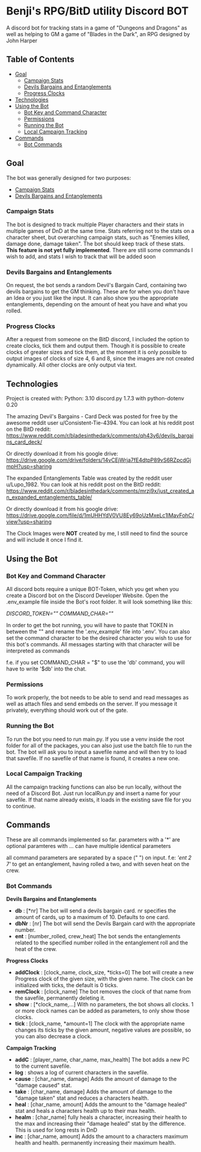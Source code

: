 # Benji's RPG/BitD utility Discord BOT
A discord bot for tracking stats in a game of "Dungeons and Dragons" as well as helping to GM a game of "Blades in the Dark", an RPG designed by John Harper

## Table of Contents
* [Goal](#goal)
  * [Campaign Stats](#campaign-stats)
  * [Devils Bargains and Entanglements](#devils-bargains-and-entanglements) 
  * [Progress Clocks](#progress-clocks) 
* [Technologies](#technologies)
* [Using the Bot](#using-the-bot)
  * [Bot Key and Command Character](#bot-key-and-command-character)
  * [Permissions](#permissions)
  * [Running the Bot](#running-the-bot)
  * [Local Campaign Tracking](#local-campaign-tracking)
* [Commands](#commands)
  * [Bot Commands](#bot-commands)

## Goal
The bot was generally designed for two purposes:
* [Campaign Stats](#campaign-stats)
* [Devils Bargains and Entanglements](#devils-bargains-and-entanglements) 

### Campaign Stats
The bot is designed to track multiple Player characters and their stats in multiple games of DnD at the same time. Stats referring not to the stats on a character sheet, but overarching campaign stats, such as "Enemies killed, damage done, damage taken". The bot should keep track of these stats. <strong>This feature is not yet fully implemented</strong>. There are still some commands I wish to add, and stats I wish to track that will be added soon

### Devils Bargains and Entanglements
On request, the bot sends a random Devil's Bargain Card, containing two devils bargains to get the GM thinking. These are for when you don't have an Idea or you just like the input.
It can also show you the appropriate entanglements, depending on the amount of heat you have and what you rolled.

### Progress Clocks
After a request from someone on the BitD discord, I included the option to create clocks, tick them and output them.
Though it is possible to create clocks of greater sizes and tick them, at the moment it is only possible to output images of clocks of size 4, 6 and 8, since the images are not created dynamically. All other clocks are only output via text.

## Technologies
Project is created with:
Python: 3.10
discord.py 1.7.3
with python-dotenv 0.20

The amazing Devil's Bargains - Card Deck was posted for free by the awesome reddit user u/Consistent-Tie-4394.
You can look at his reddit post on the BitD reddit:
https://www.reddit.com/r/bladesinthedark/comments/qh43y6/devils_bargains_card_deck/

Or directly download it from his google drive:
https://drive.google.com/drive/folders/14vCEjWrja7fE4dtpP89vS6RZpcdGjmpH?usp=sharing


The expanded Entanglements Table was created by the reddit user u/Lupo_1982.
You can look at his reddit post on the BitD reddit:
https://www.reddit.com/r/bladesinthedark/comments/mrzj9x/just_created_an_expanded_entanglements_table/

Or directly download it from his google drive:
https://drive.google.com/file/d/1mUHHYdV0VU8Ey69oUzMxeLc1lMavFohC/view?usp=sharing

The Clock Images were <strong>NOT</strong> created by me, I still need to find the source and will include it once I find it.


## Using the Bot

### Bot Key and Command Character
All discord bots require a unique BOT-Token, which you get when you create a Discord bot on the Discord Developer Website.
Open the .env_example file inside the Bot's root folder. It will look something like this:

<em>DISCORD_TOKEN=""</em>
<em>COMMAND_CHAR=""</em>

In order to get the bot running, you will have to paste that TOKEN in between the "" and rename the '.env_example' file into '.env'.
You can also set the command character to be the desired character you wish to use for this bot's commands. All messages starting with that character will be interpreted as commands


f.e. if you set COMMAND_CHAR = "$"
to use the 'db' command, you will have to write '$db' into the chat.

### Permissions
To work properly, the bot needs to be able to send and read messages as well as attach files and send embeds on the server.
If you message it privately, everything should work out of the gate.

### Running the Bot
To run the bot you need to run main.py. If you use a venv inside the root folder for all of the packages, you can also just use the batch file to run the bot.
The bot will ask you to input a savefile name and will then try to load that savefile. If no savefile of that name is found, it creates a new one. 

### Local Campaign Tracking
All the campaign tracking functions can also be run locally, without the need of a Discord Bot.
Just run localRun.py and insert a name for your savefile. If that name already exists, it loads in the existing save file for you to continue.

## Commands
These are all commands implemented so far.
parameters with a '*' are optional
paramteres with ... can have multiple identical parameters

all command parameters are separated by a space (" ") on input. f.e:
<em>'ent 2 7'</em>
to get an entanglement, having rolled a two, and with seven heat on the crew.

### Bot Commands
<strong>Devils Bargains and Entanglements</strong>
<ul>
  <li><strong>db</strong> : [*nr] The bot will send a devils bargain card. nr specifies the amount of cards, up to a maximum of 10. Defaults to one card.</li>
  <li><strong>dbNr</strong> : [nr] The bot will send the Devils Bargain card with the appropriate number.</li>
  <li><strong>ent</strong> : [number_rolled, crew_heat] The bot sends the entanglements related to the specified number rolled in the entanglement roll and the heat of the crew.</li>
</ul>

<strong>Progress Clocks</strong>
<ul>
  <li><strong>addClock</strong> : [clock_name, clock_size, *ticks=0] The bot will create a new Progress clock of the given size, with the given name. The clock can be initialized with ticks, the default is 0 ticks.  </li>
  <li><strong>remClock</strong> : [clock_name] The bot removes the clock of that name from the savefile, permanently deleting it.</li>
  <li><strong>show</strong> : [*clock_name,...] With no parameters, the bot shows all clocks. 1 or more clock names can be added as parameters, to only show those clocks.</li>
  <li><strong>tick</strong> : [clock_name, *amount=1] The clock with the appropriate name changes its ticks by the given amount, negative values are possible, so you can also decrease a clock.</li>
</ul>

<strong>Campaign Tracking</strong>
<ul>
  <li><strong>addC</strong> : [player_name, char_name, max_health] The bot adds a new PC to the current savefile.</li>
  <li><strong>log</strong> : shows a log of current characters in the savefile.</li>
  <li><strong>cause</strong> : [char_name, damage] Adds the amount of damage to the "damage caused" stat.</li>
  <li><strong>take</strong> : [char_name, damage] Adds the amount of damage to the "damage taken" stat and reduces a characters health.</li>
  <li><strong>heal</strong> : [char_name, amount] Adds the amount to the "damage healed" stat and heals a characters health up to their max health.</li>
  <li><strong>healm</strong> : [char_name] fully heals a character, increasing their health to the max and increasing their "damage healed" stat by the difference. This is used for long rests in DnD</li>
  <li><strong>inc</strong> : [char_name, amount] Adds the amount to a characters maximum health and health. permanently increasing their maximum health.</li>
</ul>


